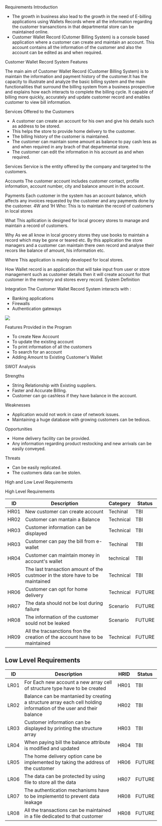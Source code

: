  Requirements
 Introduction
* The growth in business also lead to the growth in the need of E-billing applications using Wallets Records where all the information regarding the customer transanctions in that departmental store can be maintained online.
* Customer Wallet Record (Cutomer Billing System) is a console based application where a customer can create and maintain an account. This account contains all the information of the customer and also the account can be edited as and when required.

Customer Wallet Record System Features

The main aim of Customer Wallet Record (Customer Billing System) is to maintain the information and payment history of the customer.It has the capacity to illustrate and analyze the basic billing system and the main functionalities that surround the billing system from a business prospective and explains how each interacts to complete the billing cycle.
It capable of billing more quickly, accurately and update customer record and enables customer to view bill information.

 Services Offered to the Customers
* A customer can create an account for his own and give his details such as address to be stored.
* This helps the store to provide home delivery to the customer.
* The billing history of the customer is maintained.
* The customer can maintain some amount as balance to pay cash less as and when required in any brach of that departmental store.
* The customer can edit the information in his account as and when required.

 Services
Service is the entity offered by the company and targeted to the customers.

 Accounts
The customer account includes customer contact, profile information, account number, city and balance amount in the account.

 Payments
Each customer in the system has an account balance, which affects any invoices requested by the customer and any payments done by the customer.
4W and 1H
Who:
This is to maintain the record of customers in local stores

 What
This apllication is designed for local grocery stores to manage and maintain a record of customers.

 Why
As we all know in local grocery stores they use books to maintain a record which may be gone or teared etc. By this application the store managers and a customer can maintain there own record and analyse their recors like balance of amount, his information etc.

 Where
This application is mainly developed for local stores.

 How
Wallet record is an application that will take input from user or store management such as customer details then it will create account for that customer in the memory and stores every record.
 System Definition

 Integration
The Customer Wallet Record System interacts with :
  * Banking applications
  * Firewalls
  * Authentication gateways
  
![](usecase.png)

 Features Provided in the Program
* To create New Account
* To update the existing account
* To print information of all the customers
* To search for an account
* Adding Amount to Existing Customer's Wallet

 SWOT Analysis

 Strengths
* String Relationship with Existing suppliers.
* Faster and Accurate Billing.
* Customer can go cashless if they have balance in the account.

 Weaknesses
* Application would not work in case of network issues.
* Maintaining a huge database with growing customers can be tedious.

 Opportunities
* Home delivery facility can be provided.
* Any information regarding product restocking and new arrivals can be easily conveyed.

 Threats
* Can be easily replicated.
* The customers data can be stolen.

 High and Low Level Requirements

 High Level Requirements

| ID  | Description  | Category  | Status  |
| --- | ------------ | --------- | ------- |
| HR01| New customer can create account | Techinal | TBI |
| HR02| Customer can mantain a Balance | Technical | TBI |
| HR03| Customer information can be displayed| Technical | TBI|
| HR03| Customer can pay the bill from e-wallet | Techinal | TBI|
| HR04| Customer can maintain money in account's wallet| technical|TBI|
| HR05| The last transaction amount of the custmoer in the store have to be maintained| Technical | TBI|
| HR06| Customer can opt for home delivery | Technical | FUTURE|
| HR07| The data should not be lost during failure | Scenario | FUTURE|
| HR08| The information of the customer sould not be leaked| Scenario | FUTURE|
| HR09| All the tracsanctions fron the creation of the account have to be maintained | Technical | FUTURE|

## Low Level Requirements

|ID | Description | HRID | Status|
|---|-------------|------|-------|
|LR01| For Each new account a new array cell of structure type have to be created| HR01 | TBI|
|LR02| Balance can be mantanied by creating a structure array each cell holding information of the user and their balance| HR02| TBI|
|LR03| Customer information can be displayed by printing the structure array| HR03| TBI|
|LR04| When paying bill the balance attribute is modified and updated| HR04|TBI|
|LR05| The home delivery option cane be implemented by taking the address of the customer|HR06|FUTURE|
|LR06| The data can be protected by using file to store all the data|HR07|FUTURE|
|LR07| The authentication mechanisms have to be implementd to prevent data leakage|HR08|FUTURE|
|LR08| All the transactions can be maintained in a file dedicated to that customer|HR08|FUTURE|



